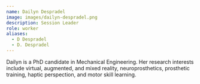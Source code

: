 ```yaml
---
name: Dailyn Despradel
image: images/dailyn-despradel.png
description: Session Leader
role: worker
aliases:
  - D Despradel
  - D. Despradel
---
```


Dailyn is a PhD candidate in Mechanical Engineering. Her research interests include virtual, augmented, and mixed reality, neuroprosthetics, prosthetic training, haptic perspection, and motor skill learning.